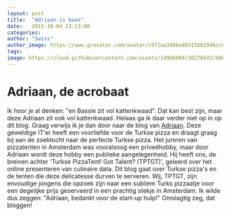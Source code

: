 ```yaml
---
layout: post
title:  "Adriaan is baas"
date:   2015-10-04 23:13:00
categories: 
author: "Swiss"
author_image: https://www.gravatar.com/avatar/c9f2aa3486ed8315b02946cc8ea16fa8?s=260&r=g
tags: 
image: https://cloud.githubusercontent.com/assets/14966904/10270432/60b478f2-6af1-11e5-9004-704e24631aba.png
---
```


# Adriaan, de acrobaat

Ik hoor je al denken: "en Bassie zit vol kattenkwaad". Dat kan best zijn, maar deze Adriaan zit ook vol kattenkwaad. Helaas ga ik daar verder niet op in op dit blog. Graag verwijs ik je dan door naar de blog van <a href="http://demaandvanadriaan.nl/">Adriaan</a>. Deze geweldige IT'er heeft een voorliefde voor de Turkse pizza en draagt graag bij aan de zoektocht naar de perfecte Turkse pizza. Het jureren van pizzatenten in Amsterdam was vooralsnog een priveéhobby, maar door Adriaan wordt deze hobby een publieke aangelegenheid. Hij heeft ons, de breinen achter 'Turkse PizzaTent! Got Talent? (TPTGT)', geleerd over het online presenteren van culinaire data.  Dit blog gaat over Turkse pizza's en de tenten die deze delicatesse durven te serveren. Wij, TPTGT, zijn envoudige jongens die opzoek zijn naar een subliem Turks pizzaatje voor een degelijke prijs geserveerd in een prachtig stekje in Amsterdam. Ik wilde dus zeggen: "Adriaan, bedankt voor de start-up hulp!" Omslagtig zeg, dat bloggen!
